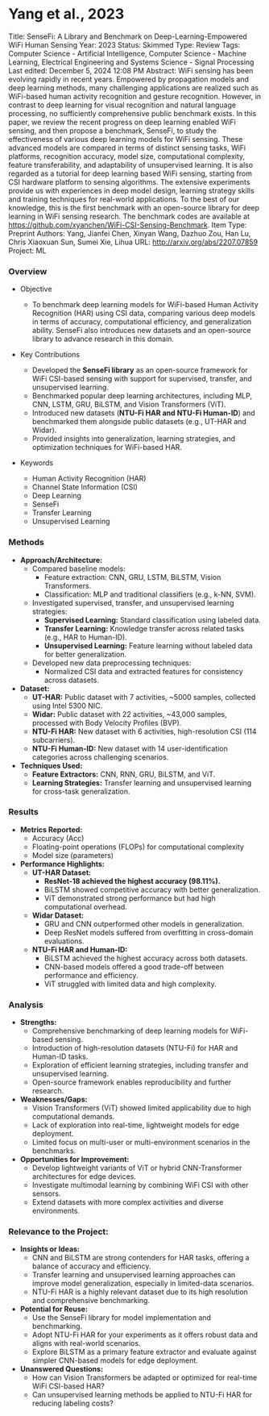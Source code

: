 # Yang et al., 2023

Title: SenseFi: A Library and Benchmark on Deep-Learning-Empowered WiFi Human Sensing
Year: 2023
Status: Skimmed
Type: Review
Tags: Computer Science - Artificial Intelligence, Computer Science - Machine Learning, Electrical Engineering and Systems Science - Signal Processing
Last edited: December 5, 2024 12:08 PM
Abstract: WiFi sensing has been evolving rapidly in recent years. Empowered by propagation models and deep learning methods, many challenging applications are realized such as WiFi-based human activity recognition and gesture recognition. However, in contrast to deep learning for visual recognition and natural language processing, no sufficiently comprehensive public benchmark exists. In this paper, we review the recent progress on deep learning enabled WiFi sensing, and then propose a benchmark, SenseFi, to study the effectiveness of various deep learning models for WiFi sensing. These advanced models are compared in terms of distinct sensing tasks, WiFi platforms, recognition accuracy, model size, computational complexity, feature transferability, and adaptability of unsupervised learning. It is also regarded as a tutorial for deep learning based WiFi sensing, starting from CSI hardware platform to sensing algorithms. The extensive experiments provide us with experiences in deep model design, learning strategy skills and training techniques for real-world applications. To the best of our knowledge, this is the first benchmark with an open-source library for deep learning in WiFi sensing research. The benchmark codes are available at https://github.com/xyanchen/WiFi-CSI-Sensing-Benchmark.
Item Type: Preprint
Authors: Yang, Jianfei
Chen, Xinyan
Wang, Dazhuo
Zou, Han
Lu, Chris Xiaoxuan
Sun, Sumei
Xie, Lihua
URL: http://arxiv.org/abs/2207.07859
Project: ML

### Overview

- Objective
    - To benchmark deep learning models for WiFi-based Human Activity Recognition (HAR) using CSI data, comparing various deep models in terms of accuracy, computational efficiency, and generalization ability. SenseFi also introduces new datasets and an open-source library to advance research in this domain.
- Key Contributions
    - Developed the **SenseFi library** as an open-source framework for WiFi CSI-based sensing with support for supervised, transfer, and unsupervised learning.
    - Benchmarked popular deep learning architectures, including MLP, CNN, LSTM, GRU, BiLSTM, and Vision Transformers (ViT).
    - Introduced new datasets (**NTU-Fi HAR and NTU-Fi Human-ID**) and benchmarked them alongside public datasets (e.g., UT-HAR and Widar).
    - Provided insights into generalization, learning strategies, and optimization techniques for WiFi-based HAR.

- Keywords
    - Human Activity Recognition (HAR)
    - Channel State Information (CSI)
    - Deep Learning
    - SenseFi
    - Transfer Learning
    - Unsupervised Learning

### Methods

- **Approach/Architecture:**
    - Compared baseline models:
        - Feature extraction: CNN, GRU, LSTM, BiLSTM, Vision Transformers.
        - Classification: MLP and traditional classifiers (e.g., k-NN, SVM).
    - Investigated supervised, transfer, and unsupervised learning strategies:
        - **Supervised Learning:** Standard classification using labeled data.
        - **Transfer Learning:** Knowledge transfer across related tasks (e.g., HAR to Human-ID).
        - **Unsupervised Learning:** Feature learning without labeled data for better generalization.
    - Developed new data preprocessing techniques:
        - Normalized CSI data and extracted features for consistency across datasets.
- **Dataset:**
    - **UT-HAR:** Public dataset with 7 activities, ~5000 samples, collected using Intel 5300 NIC.
    - **Widar:** Public dataset with 22 activities, ~43,000 samples, processed with Body Velocity Profiles (BVP).
    - **NTU-Fi HAR:** New dataset with 6 activities, high-resolution CSI (114 subcarriers).
    - **NTU-Fi Human-ID:** New dataset with 14 user-identification categories across challenging scenarios.
- **Techniques Used:**
    - **Feature Extractors:** CNN, RNN, GRU, BiLSTM, and ViT.
    - **Learning Strategies:** Transfer learning and unsupervised learning for cross-task generalization.

### Results

- **Metrics Reported:**
    - Accuracy (Acc)
    - Floating-point operations (FLOPs) for computational complexity
    - Model size (parameters)
- **Performance Highlights:**
    - **UT-HAR Dataset:**
        - **ResNet-18 achieved the highest accuracy (98.11%).**
        - BiLSTM showed competitive accuracy with better generalization.
        - ViT demonstrated strong performance but had high computational overhead.
    - **Widar Dataset:**
        - GRU and CNN outperformed other models in generalization.
        - Deep ResNet models suffered from overfitting in cross-domain evaluations.
    - **NTU-Fi HAR and Human-ID:**
        - BiLSTM achieved the highest accuracy across both datasets.
        - CNN-based models offered a good trade-off between performance and efficiency.
        - ViT struggled with limited data and high complexity.

### Analysis

- **Strengths:**
    - Comprehensive benchmarking of deep learning models for WiFi-based sensing.
    - Introduction of high-resolution datasets (NTU-Fi) for HAR and Human-ID tasks.
    - Exploration of efficient learning strategies, including transfer and unsupervised learning.
    - Open-source framework enables reproducibility and further research.
- **Weaknesses/Gaps:**
    - Vision Transformers (ViT) showed limited applicability due to high computational demands.
    - Lack of exploration into real-time, lightweight models for edge deployment.
    - Limited focus on multi-user or multi-environment scenarios in the benchmarks.
- **Opportunities for Improvement:**
    - Develop lightweight variants of ViT or hybrid CNN-Transformer architectures for edge devices.
    - Investigate multimodal learning by combining WiFi CSI with other sensors.
    - Extend datasets with more complex activities and diverse environments.

### Relevance to the Project:

- **Insights or Ideas:**
    - CNN and BiLSTM are strong contenders for HAR tasks, offering a balance of accuracy and efficiency.
    - Transfer learning and unsupervised learning approaches can improve model generalization, especially in limited-data scenarios.
    - NTU-Fi HAR is a highly relevant dataset due to its high resolution and comprehensive benchmarking.
- **Potential for Reuse:**
    - Use the SenseFi library for model implementation and benchmarking.
    - Adopt NTU-Fi HAR for your experiments as it offers robust data and aligns with real-world scenarios.
    - Explore BiLSTM as a primary feature extractor and evaluate against simpler CNN-based models for edge deployment.
- **Unanswered Questions:**
    - How can Vision Transformers be adapted or optimized for real-time WiFi CSI-based HAR?
    - Can unsupervised learning methods be applied to NTU-Fi HAR for reducing labeling costs?